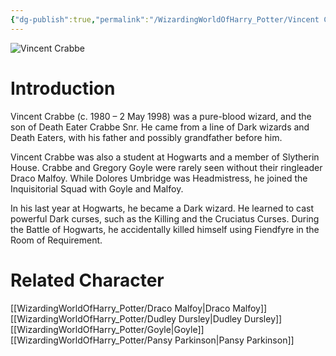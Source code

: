 ```yaml
---
{"dg-publish":true,"permalink":"/WizardingWorldOfHarry_Potter/Vincent Crabbe/","dgPassFrontmatter":true,"created":"","updated":""}
---
```


![Vincent Crabbe](http://rxbg5ysja.bkt.gdipper.com/Vincent_Crabbe.png)
# Introduction
Vincent Crabbe (c. 1980 – 2 May 1998) was a pure-blood wizard, and the son of Death Eater Crabbe Snr. He came from a line of Dark wizards and Death Eaters, with his father and possibly grandfather before him.

Vincent Crabbe was also a student at Hogwarts and a member of Slytherin House. Crabbe and Gregory Goyle were rarely seen without their ringleader Draco Malfoy. While Dolores Umbridge was Headmistress, he joined the Inquisitorial Squad with Goyle and Malfoy. 

In his last year at Hogwarts, he became a Dark wizard. He learned to cast powerful Dark curses, such as the Killing and the Cruciatus Curses. During the Battle of Hogwarts, he accidentally killed himself using Fiendfyre in the Room of Requirement.

# Related Character
[[WizardingWorldOfHarry_Potter/Draco Malfoy\|Draco Malfoy]]
[[WizardingWorldOfHarry_Potter/Dudley Dursley\|Dudley Dursley]]
[[WizardingWorldOfHarry_Potter/Goyle\|Goyle]]
[[WizardingWorldOfHarry_Potter/Pansy Parkinson\|Pansy Parkinson]]
